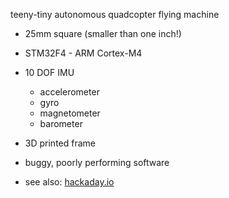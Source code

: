 
teeny-tiny autonomous quadcopter flying machine


* 25mm square (smaller than one inch!)

* STM32F4 - ARM Cortex-M4

* 10 DOF IMU
  * accelerometer
  * gyro
  * magnetometer
  * barometer

* 3D printed frame

* buggy, poorly performing software

* see also: [hackaday.io](https://hackaday.io/project/7947-quadcopter-in-one-inch)


